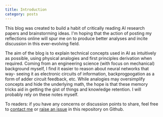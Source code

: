 ```yaml
---
title: Introduction
category: posts
---
```


This blog was created to build a habit of critically reading AI research papers and brainstorming ideas. I'm hoping that the action of posting my reflections online will spur me on to produce better analyses and incite discussion in this ever-evolving field.

The aim of the blog is to explain technical concepts used in AI as intuitively as possible, using physical analogies and first principles derivation when required. Coming from an engineering science (with focus on mechanical) background myself, I find it easier to reason about neural networks that way- seeing it as electronic circuits of information, backprogpogation as a form of adder circuit feedback, etc. While analogies may oversimplify concepts and hide the underlying math, the hope is that these memory tricks aid in getting the gist of things and knowledge retention. I will probably rely on these notes myself.

To readers: if you have any concerns or discussion points to share, feel free to [contact me](https://billptw.github.io/about/)  or [raise an issue](https://github.com/billptw/billptw.github.io/issues) in this repository on Github.
